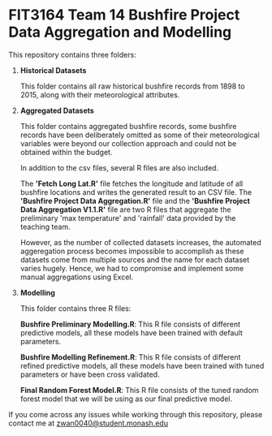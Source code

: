 # FIT3164 Team 14 Bushfire Project Data Aggregation and Modelling

This repository contains three folders:

1.  **Historical Datasets**

    This folder contains all raw historical bushfire records from 1898 to 2015, along with their meteorological attributes.
    
2. **Aggregated Datasets**
  
    This folder contains aggregated bushfire records, some bushfire records have been deliberately omitted as some of their meteorological variables were beyond 
    our collection approach and could not be obtained within the budget.
    
    In addition to the csv files, several R files are also included. 
    
    The **'Fetch Long Lat.R'** file fetches the longitude and latitude of all bushfire locations and writes the generated result to an CSV file.
    The **'Bushfire Project Data Aggregation.R'** file and the **'Bushfire Project Data Aggregation V1.1.R'** file are two R files that aggregate the preliminary       'max temperature' and 'rainfall' data provided by the teaching team. 

    However, as the number of collected datasets increases, the automated aggeregation process becomes impossible to accomplish as these datasets come from multiple     sources and the name for each dataset varies hugely. Hence, we had to compromise and implement some manual aggregations using Excel.
    
3. **Modelling**
  
    This folder contains three R files:
    
    **Bushfire Preliminary Modelling.R**: This R file consists of different predictive models, all these models have been trained with default parameters.
    
    **Bushfire Modelling Refinement.R**: This R file consists of different refined predictive models, all these models have been trained with tuned parameters or                                            have been cross validated.
    
    **Final Random Forest Model.R**: This R file consists of the tuned random forest model that we will be using as our final predictive model.
    
If you come across any issues while working through this repository, please contact me at zwan0040@student.monash.edu
